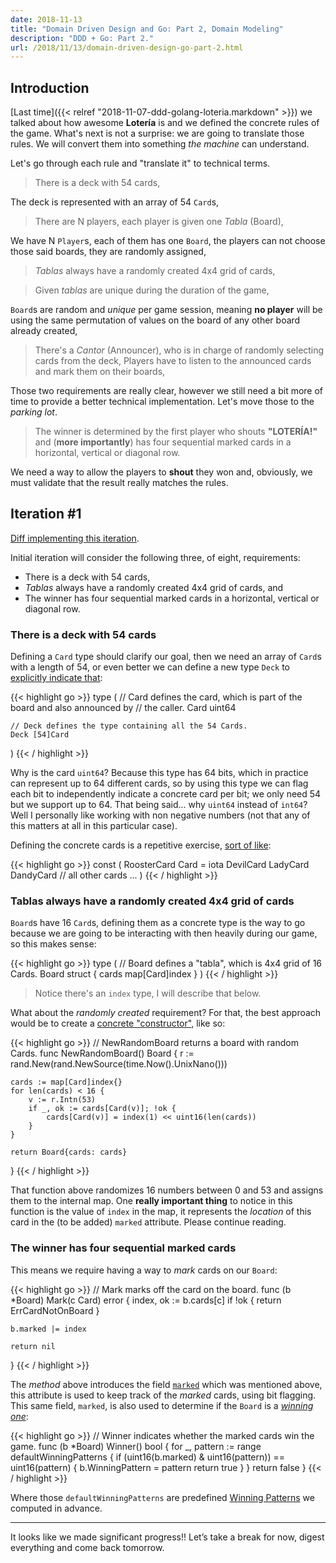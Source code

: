 ```yaml
---
date: 2018-11-13
title: "Domain Driven Design and Go: Part 2, Domain Modeling"
description: "DDD + Go: Part 2."
url: /2018/11/13/domain-driven-design-go-part-2.html
---
```


## Introduction

[Last time]({{< relref "2018-11-07-ddd-golang-loteria.markdown" >}}) we talked about how awesome **Loter&iacute;a** is and we defined the concrete rules of the game. What's next is not a surprise: we are going to translate those rules. We will convert them into something _the machine_ can understand.

Let's go through each rule and "translate it" to technical terms.

> There is a deck with 54 cards,

The deck is represented with an array of 54 `Card`s,

> There are N players, each player is given one _Tabla_ (Board),

We have N `Player`s, each of them has one `Board`, the players can not choose those said boards, they are randomly assigned,

> _Tablas_ always have a randomly created 4x4 grid of cards,

> Given _tablas_ are unique during the duration of the game,

`Board`s are random and _unique_ per game session, meaning **no player** will be using the same permutation of values on the board of any other board already created,

> There's a _Cantor_ (Announcer), who is in charge of randomly selecting cards from the deck,
> Players have to listen to the announced cards and mark them on their boards,

Those two requirements are really clear, however we still need a bit more of time to provide a better technical implementation. Let's move those to the _parking lot_.

> The winner is determined by the first player who shouts **"LOTER&Iacute;A!"** and (**more importantly**) has four sequential marked cards in a horizontal, vertical or diagonal row.

We need a way to allow the players to **shout** they won and, obviously, we must validate that the result really matches the rules.

## Iteration #1

[Diff implementing this iteration](https://github.com/MarioCarrion/loteria/compare/70c3ce9..c1c937a).

Initial iteration will consider the following three, of eight, requirements:

* There is a deck with 54 cards,
* _Tablas_ always have a randomly created 4x4 grid of cards, and
* The winner has four sequential marked cards in a horizontal, vertical or diagonal row.

### There is a deck with 54 cards

Defining a `Card` type should clarify our goal, then we need an array of `Card`s with a length of 54, or even better we can define a new type `Deck` to [explicitly indicate that](https://github.com/MarioCarrion/loteria/blob/c1c937ae4556b51284915ae1fa84efe6a2f66edc/card.go#L3-L10):

{{< highlight go >}}
type (
	// Card defines the card, which is part of the board and also announced by
	// the caller.
	Card uint64

	// Deck defines the type containing all the 54 Cards.
	Deck [54]Card
)
{{< / highlight >}}

Why is the card `uint64`? Because this type has 64 bits, which in practice can represent up to 64 different cards, so by using this type we can flag each bit to independently indicate a concrete card per bit; we only need 54 but we support up to 64. That being said... why `uint64` instead of `int64`? Well I personally like working with non negative numbers (not that any of this matters at all in this particular case).

Defining the concrete cards is a repetitive exercise, [sort of like](https://github.com/MarioCarrion/loteria/blob/c1c937ae4556b51284915ae1fa84efe6a2f66edc/card.go#L13-L68):

{{< highlight go >}}
const (
	RoosterCard Card = iota
	DevilCard
	LadyCard
	DandyCard
	// all other cards ...
)
{{< / highlight >}}

### Tablas always have a randomly created 4x4 grid of cards

`Board`s have 16 `Card`s, defining them as a concrete type is the way to go because we are going to be interacting with then heavily during our game, so this makes sense:

{{< highlight go >}}
type (
	// Board defines a "tabla", which is 4x4 grid of 16 Cards.
	Board struct {
		cards map[Card]index
	}
)
{{< / highlight >}}

> Notice there's an `index` type, I will describe that below.

What about the _randomly created_ requirement? For that, the best approach would be to create a [concrete "constructor"](https://github.com/MarioCarrion/loteria/blob/c1c937ae4556b51284915ae1fa84efe6a2f66edc/board.go#L38-L51), like so:

{{< highlight go >}}
// NewRandomBoard returns a board with random Cards.
func NewRandomBoard() Board {
	r := rand.New(rand.NewSource(time.Now().UnixNano()))

	cards := map[Card]index{}
	for len(cards) < 16 {
		v := r.Intn(53)
		if _, ok := cards[Card(v)]; !ok {
			cards[Card(v)] = index(1) << uint16(len(cards))
		}
	}

	return Board{cards: cards}
}
{{< / highlight >}}

That function above randomizes 16 numbers between 0 and 53 and assigns them to the internal map. One **really important thing** to notice in this function is the value of `index` in the map, it represents the _location_ of this card in the (to be added) `marked` attribute. Please continue reading.

### The winner has four sequential marked cards

This means we require having a way to _mark_ cards on our `Board`: 

{{< highlight go >}}
// Mark marks off the card on the board.
func (b *Board) Mark(c Card) error {
	index, ok := b.cards[c]
	if !ok {
		return ErrCardNotOnBoard
	}

	b.marked |= index

	return nil
}
{{< / highlight >}}

The _method_ above introduces the field [`marked`](https://github.com/MarioCarrion/loteria/blob/c1c937ae4556b51284915ae1fa84efe6a2f66edc/board.go#L11) which was mentioned above, this attribute is used to keep track of the *marked* cards, using bit flagging. This same field, `marked`, is also used to determine if the `Board` is a [_winning one_](https://github.com/MarioCarrion/loteria/blob/664e47f8a428772cef79edb2a0916090090bc475/board.go#L66-L75):

{{< highlight go >}}
// Winner indicates whether the marked cards win the game.
func (b *Board) Winner() bool {
	for _, pattern := range defaultWinningPatterns {
		if (uint16(b.marked) & uint16(pattern)) == uint16(pattern) {
			b.WinningPattern = pattern
			return true
		}
	}
	return false
}
{{< / highlight >}}

Where those `defaultWinningPatterns` are predefined [Winning Patterns](https://github.com/MarioCarrion/loteria/blob/664e47f8a428772cef79edb2a0916090090bc475/winning_pattern.go#L9-L24) we computed in advance.

----

It looks like we made significant progress!! Let’s take a break for now, digest everything and come back tomorrow.
